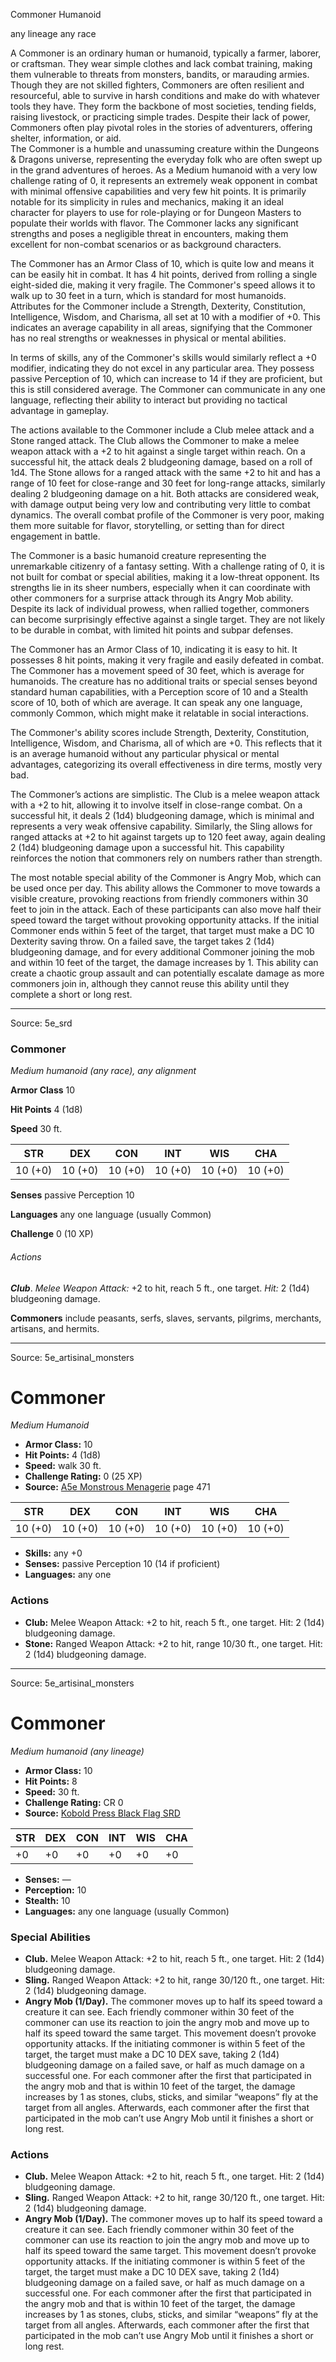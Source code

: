 <MonsterName/>Commoner</MonsterName>
<CreatureType/>Humanoid</CreatureType>

<Subtype/>any lineage</Subtype>
<Subtype/>any race</Subtype>
<summary>A Commoner is an ordinary human or humanoid, typically a farmer, laborer, or craftsman. They wear simple clothes and lack combat training, making them vulnerable to threats from monsters, bandits, or marauding armies. Though they are not skilled fighters, Commoners are often resilient and resourceful, able to survive in harsh conditions and make do with whatever tools they have. They form the backbone of most societies, tending fields, raising livestock, or practicing simple trades. Despite their lack of power, Commoners often play pivotal roles in the stories of adventurers, offering shelter, information, or aid.</summary>

<summary>The Commoner is a humble and unassuming creature within the Dungeons & Dragons universe, representing the everyday folk who are often swept up in the grand adventures of heroes. As a Medium humanoid with a very low challenge rating of 0, it represents an extremely weak opponent in combat with minimal offensive capabilities and very few hit points. It is primarily notable for its simplicity in rules and mechanics, making it an ideal character for players to use for role-playing or for Dungeon Masters to populate their worlds with flavor. The Commoner lacks any significant strengths and poses a negligible threat in encounters, making them excellent for non-combat scenarios or as background characters.</summary>

<detail>

The Commoner has an Armor Class of 10, which is quite low and means it can be easily hit in combat. It has 4 hit points, derived from rolling a single eight-sided die, making it very fragile. The Commoner's speed allows it to walk up to 30 feet in a turn, which is standard for most humanoids. Attributes for the Commoner include a Strength, Dexterity, Constitution, Intelligence, Wisdom, and Charisma, all set at 10 with a modifier of +0. This indicates an average capability in all areas, signifying that the Commoner has no real strengths or weaknesses in physical or mental abilities. 

In terms of skills, any of the Commoner's skills would similarly reflect a +0 modifier, indicating they do not excel in any particular area. They possess passive Perception of 10, which can increase to 14 if they are proficient, but this is still considered average. The Commoner can communicate in any one language, reflecting their ability to interact but providing no tactical advantage in gameplay.

The actions available to the Commoner include a Club melee attack and a Stone ranged attack. The Club allows the Commoner to make a melee weapon attack with a +2 to hit against a single target within reach. On a successful hit, the attack deals 2 bludgeoning damage, based on a roll of 1d4. The Stone allows for a ranged attack with the same +2 to hit and has a range of 10 feet for close-range and 30 feet for long-range attacks, similarly dealing 2 bludgeoning damage on a hit. Both attacks are considered weak, with damage output being very low and contributing very little to combat dynamics. The overall combat profile of the Commoner is very poor, making them more suitable for flavor, storytelling, or setting than for direct engagement in battle.

The Commoner is a basic humanoid creature representing the unremarkable citizenry of a fantasy setting. With a challenge rating of 0, it is not built for combat or special abilities, making it a low-threat opponent. Its strengths lie in its sheer numbers, especially when it can coordinate with other commoners for a surprise attack through its Angry Mob ability. Despite its lack of individual prowess, when rallied together, commoners can become surprisingly effective against a single target. They are not likely to be durable in combat, with limited hit points and subpar defenses.

The Commoner has an Armor Class of 10, indicating it is easy to hit. It possesses 8 hit points, making it very fragile and easily defeated in combat. The Commoner has a movement speed of 30 feet, which is average for humanoids. The creature has no additional traits or special senses beyond standard human capabilities, with a Perception score of 10 and a Stealth score of 10, both of which are average. It can speak any one language, commonly Common, which might make it relatable in social interactions.

The Commoner's ability scores include Strength, Dexterity, Constitution, Intelligence, Wisdom, and Charisma, all of which are +0. This reflects that it is an average humanoid without any particular physical or mental advantages, categorizing its overall effectiveness in dire terms, mostly very bad.

The Commoner’s actions are simplistic. The Club is a melee weapon attack with a +2 to hit, allowing it to involve itself in close-range combat. On a successful hit, it deals 2 (1d4) bludgeoning damage, which is minimal and represents a very weak offensive capability. Similarly, the Sling allows for ranged attacks at +2 to hit against targets up to 120 feet away, again dealing 2 (1d4) bludgeoning damage upon a successful hit. This capability reinforces the notion that commoners rely on numbers rather than strength.

The most notable special ability of the Commoner is Angry Mob, which can be used once per day. This ability allows the Commoner to move towards a visible creature, provoking reactions from friendly commoners within 30 feet to join in the attack. Each of these participants can also move half their speed toward the target without provoking opportunity attacks. If the initial Commoner ends within 5 feet of the target, that target must make a DC 10 Dexterity saving throw. On a failed save, the target takes 2 (1d4) bludgeoning damage, and for every additional Commoner joining the mob and within 10 feet of the target, the damage increases by 1. This ability can create a chaotic group assault and can potentially escalate damage as more commoners join in, although they cannot reuse this ability until they complete a short or long rest.</detail>



---

Source: 5e_srd

### Commoner

*Medium humanoid (any race), any alignment*

**Armor Class** 10

**Hit Points** 4 (1d8)

**Speed** 30 ft.

| STR     | DEX     | CON     | INT     | WIS     | CHA     |
|---------|---------|---------|---------|---------|---------|
| 10 (+0) | 10 (+0) | 10 (+0) | 10 (+0) | 10 (+0) | 10 (+0) |

**Senses** passive Perception 10

**Languages** any one language (usually Common)

**Challenge** 0 (10 XP)

###### Actions

***Club***. *Melee Weapon Attack:* +2 to hit, reach 5 ft., one target. *Hit:* 2 (1d4) bludgeoning damage.

**Commoners** include peasants, serfs, slaves, servants, pilgrims, merchants, artisans, and hermits.



---

Source: 5e_artisinal_monsters

# Commoner

*Medium* *Humanoid*

- **Armor Class:** 10
- **Hit Points:** 4 (1d8)
- **Speed:** walk 30 ft.
- **Challenge Rating:** 0 (25 XP)
- **Source:** [A5e Monstrous Menagerie](https://enpublishingrpg.com/products/level-up-monstrous-menagerie-a5e) page 471

| STR | DEX | CON | INT | WIS | CHA |
| --- | --- | --- | --- | --- | --- |
| 10 (+0) | 10 (+0) | 10 (+0) | 10 (+0) | 10 (+0) | 10 (+0) |

- **Skills:** any +0
- **Senses:** passive Perception 10 (14 if proficient)
- **Languages:** any one

### Actions

- **Club:** Melee Weapon Attack: +2 to hit, reach 5 ft., one target. Hit: 2 (1d4) bludgeoning damage.
- **Stone:** Ranged Weapon Attack: +2 to hit, range 10/30 ft., one target. Hit: 2 (1d4) bludgeoning damage.






---

Source: 5e_artisinal_monsters

# Commoner

*Medium humanoid (any lineage)*

- **Armor Class:** 10
- **Hit Points:** 8
- **Speed:** 30 ft.
- **Challenge Rating:** CR 0
- **Source:** [Kobold Press Black Flag SRD](https://koboldpress.com/black-flag-roleplaying/)

| STR | DEX | CON | INT | WIS | CHA |
| --- | --- | --- | --- | --- | --- |
| +0 | +0 | +0 | +0 | +0 | +0 |

- **Senses:** —
- **Perception:** 10
- **Stealth:** 10
- **Languages:** any one language (usually Common)

### Special Abilities

- **Club.** Melee Weapon Attack: +2 to hit, reach 5 ft., one target. Hit: 2 (1d4) bludgeoning damage.
- **Sling.** Ranged Weapon Attack: +2 to hit, range 30/120 ft., one target. Hit: 2 (1d4) bludgeoning damage.
- **Angry Mob (1/Day).** The commoner moves up to half its speed toward a creature it can see. Each friendly commoner within 30 feet of the commoner can use its reaction to join the angry mob and move up to half its speed toward the same target. This movement doesn’t provoke opportunity attacks. If the initiating commoner is within 5 feet of the target, the target must make a DC 10 DEX save, taking 2 (1d4) bludgeoning damage on a failed save, or half as much damage on a successful one. For each commoner after the first that participated in the angry mob and that is within 10 feet of the target, the damage increases by 1 as stones, clubs, sticks, and similar “weapons” fly at the target from all angles. Afterwards, each commoner after the first that participated in the mob can’t use Angry Mob until it finishes a short or long rest.

### Actions

- **Club.** Melee Weapon Attack: +2 to hit, reach 5 ft., one target. Hit: 2 (1d4) bludgeoning damage.
- **Sling.** Ranged Weapon Attack: +2 to hit, range 30/120 ft., one target. Hit: 2 (1d4) bludgeoning damage.
- **Angry Mob (1/Day).** The commoner moves up to half its speed toward a creature it can see. Each friendly commoner within 30 feet of the commoner can use its reaction to join the angry mob and move up to half its speed toward the same target. This movement doesn’t provoke opportunity attacks. If the initiating commoner is within 5 feet of the target, the target must make a DC 10 DEX save, taking 2 (1d4) bludgeoning damage on a failed save, or half as much damage on a successful one. For each commoner after the first that participated in the angry mob and that is within 10 feet of the target, the damage increases by 1 as stones, clubs, sticks, and similar “weapons” fly at the target from all angles. Afterwards, each commoner after the first that participated in the mob can’t use Angry Mob until it finishes a short or long rest.



